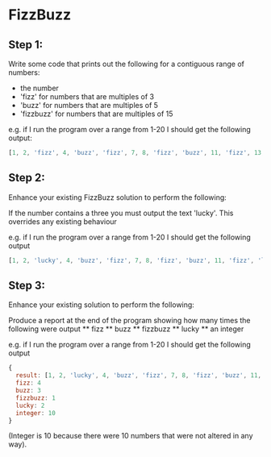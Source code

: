 # FizzBuzz

## Step 1:
Write some code that prints out the following for a contiguous range of numbers:
* the number
* 'fizz' for numbers that are multiples of 3
* 'buzz' for numbers that are multiples of 5
* 'fizzbuzz' for numbers that are multiples of 15

e.g. if I run the program over a range from 1-20 I should get the following output:

```javascript
[1, 2, 'fizz', 4, 'buzz', 'fizz', 7, 8, 'fizz', 'buzz', 11, 'fizz', 13, 14, 'fizzbuzz', 16, 17, 'fizz', 19, 'buzz']
```

## Step 2:
Enhance your existing FizzBuzz solution to perform the following:

If the number contains a three you must output the text 'lucky'. This overrides any existing behaviour

e.g. if I run the program over a range from 1-20 I should get the following output

```javascript
[1, 2, 'lucky', 4, 'buzz', 'fizz', 7, 8, 'fizz', 'buzz', 11, 'fizz', 'lucky', 14, 'fizzbuzz', 16, 17, 'fizz', 19, 'buzz']
```

## Step 3:
Enhance your existing solution to perform the following:

Produce a report at the end of the program showing how many times the following were output
** fizz
** buzz
** fizzbuzz
** lucky
** an integer

e.g. if I run the program over a range from 1-20 I should get the following output

```javascript
{
  result: [1, 2, 'lucky', 4, 'buzz', 'fizz', 7, 8, 'fizz', 'buzz', 11, 'fizz', 'lucky', 14, 'fizzbuzz', 16, 17, 'fizz', 19, 'buzz'],
  fizz: 4
  buzz: 3
  fizzbuzz: 1
  lucky: 2
  integer: 10
}
```

(Integer is 10 because there were 10 numbers that were not altered in any way).
